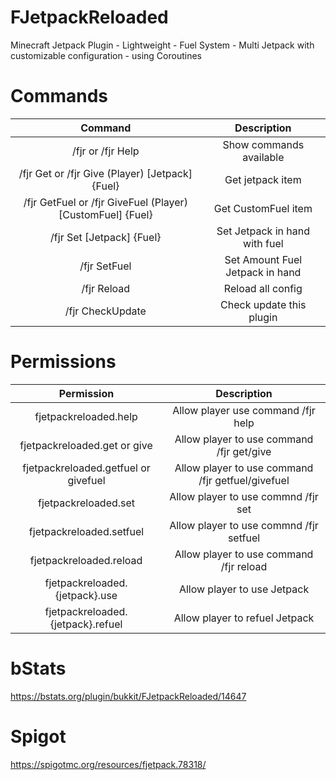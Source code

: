 # FJetpackReloaded
Minecraft Jetpack Plugin - Lightweight - Fuel System - Multi Jetpack with customizable configuration - using Coroutines

# Commands

| Command | Description  |
|  :---:  |     :-:      |
| /fjr or /fjr Help | Show commands available |
| /fjr Get or /fjr Give (Player) [Jetpack] {Fuel} | Get jetpack item |
| /fjr GetFuel or /fjr GiveFuel (Player) [CustomFuel] {Fuel} | Get CustomFuel item |
| /fjr Set [Jetpack] {Fuel} | Set Jetpack in hand with fuel |
| /fjr SetFuel <Amount> | Set Amount Fuel Jetpack in hand |
| /fjr Reload | Reload all config |
| /fjr CheckUpdate | Check update this plugin |

# Permissions
| Permission | Description |
|   :---:    |     :-:     |
| fjetpackreloaded.help | Allow player use command /fjr help |
| fjetpackreloaded.get or give | Allow player to use command /fjr get/give <name> |
| fjetpackreloaded.getfuel or givefuel | Allow player to use command /fjr getfuel/givefuel <name> |
| fjetpackreloaded.set | Allow player to use commnd /fjr set <jetpack> |
| fjetpackreloaded.setfuel | Allow player to use commnd /fjr setfuel <amount> |
| fjetpackreloaded.reload | Allow player to use command /fjr reload |
| fjetpackreloaded.{jetpack}.use | Allow player to use Jetpack |
| fjetpackreloaded.{jetpack}.refuel | Allow player to refuel Jetpack |

 
# bStats
https://bstats.org/plugin/bukkit/FJetpackReloaded/14647
  
# Spigot
https://spigotmc.org/resources/fjetpack.78318/
